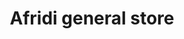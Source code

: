 ---
title: "Afridi general store"
url: /karachi/afridi-general-store-essa-nagri-eissa-nagri-karachi/
shop: Dorfladen
---